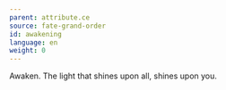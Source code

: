 ```yaml
---
parent: attribute.ce
source: fate-grand-order
id: awakening
language: en
weight: 0
---
```


Awaken.
The light that shines upon all, shines upon you.
